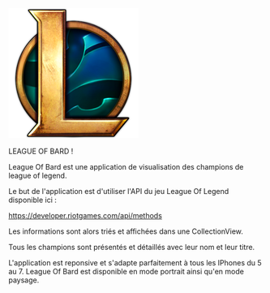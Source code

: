 
<img src="./icon.png"/>



LEAGUE OF BARD !


League Of Bard est une application de visualisation des champions de league of legend.

Le but de l'application est d'utiliser l'API du jeu League Of Legend disponible ici : 

https://developer.riotgames.com/api/methods

Les informations sont alors triés et affichées dans une CollectionView.

Tous les champions sont présentés et détaillés avec leur nom et leur titre.

L'application est reponsive et s'adapte parfaitement à tous les IPhones du 5 au 7.
League Of Bard est disponible en mode portrait ainsi qu'en mode paysage.

